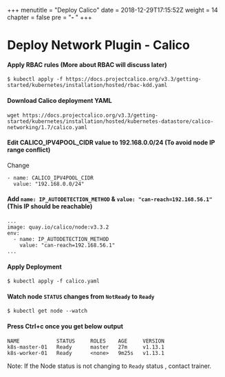 +++
menutitle = "Deploy Calico"
date = 2018-12-29T17:15:52Z
weight = 14
chapter = false
pre = "<b>- </b>"
+++

# Deploy Network Plugin - Calico

#### Apply RBAC rules (More about RBAC will discuss later)
```shell
$ kubectl apply -f https://docs.projectcalico.org/v3.3/getting-started/kubernetes/installation/hosted/rbac-kdd.yaml
```

#### Download Calico deployment YAML
```
wget https://docs.projectcalico.org/v3.3/getting-started/kubernetes/installation/hosted/kubernetes-datastore/calico-networking/1.7/calico.yaml
```

#### Edit CALICO_IPV4POOL_CIDR value to 192.168.0.0/24 (To avoid node IP range conflict)
Change
```
- name: CALICO_IPV4POOL_CIDR
  value: "192.168.0.0/24"
```

#### Add `name: IP_AUTODETECTION_METHOD` & `value: "can-reach=192.168.56.1"` (This IP should be reachable)
```
...
image: quay.io/calico/node:v3.3.2
env:
  - name: IP_AUTODETECTION_METHOD
    value: "can-reach=192.168.56.1"
...
```

#### Apply Deployment
```shell
$ kubectl apply -f calico.yaml
```

#### Watch node `STATUS` changes from `NotReady` to `Ready`
```shell
$ kubectl get node --watch
```

#### Press Ctrl+c once you get below output
```console
NAME            STATUS     ROLES    AGE     VERSION
k8s-master-01   Ready      master   27m     v1.13.1
k8s-worker-01   Ready      <none>   9m25s   v1.13.1
```

Note: If the Node status is not changing to `Ready` status , contact trainer.
